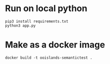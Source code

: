 # Run on local python
```
pip3 install requirements.txt
python3 app.py
```

# Make as a docker image
```
docker build -t ooislands-semantictest .
```
